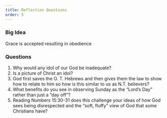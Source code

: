 ```yaml
---
title: Reflection Questions
order: 5
---
```


### Big Idea
Grace is accepted resulting in obedience

### Questions
1. Why would any idol of our God be inadequate?
2. Is a picture of Christ an idol?
3. God first saves the O. T. Hebrews and then gives them the law to show how to relate to him so how is this similar to us as N.T. believers?
4. What benefits do you see in observing Sunday as the “Lord’s Day” rather than just a  “day off”?
5. Reading Numbers 15:30-31 does this challenge your ideas of how God sees being disrespected and the “soft, fluffy” view of God that some Christians have?


